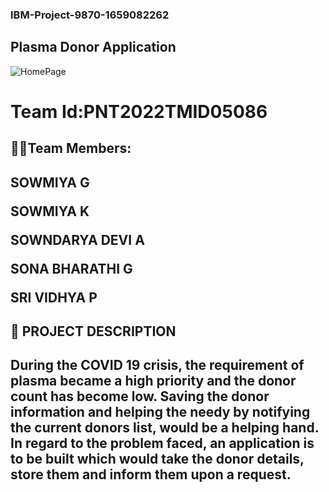 <h3>IBM-Project-9870-1659082262<h3>
<h2>Plasma Donor Application</h2>


![HomePage](https://user-images.githubusercontent.com/65237742/202517860-66e0b882-938f-4dd5-802b-8649c3591f55.png)















<h1>Team Id:PNT2022TMID05086</h1>




<h2>🧑‍💻Team Members:<h2>


 
 
 SOWMIYA G

 SOWMIYA K

 SOWNDARYA DEVI A

 SONA BHARATHI G

 SRI VIDHYA P


<h2>📝 PROJECT DESCRIPTION<h2>



During the COVID 19 crisis, the requirement of plasma became a high priority and the donor count has become low. Saving the donor information and helping the needy by notifying the current donors list, would be a helping hand. In regard to the problem faced, an application is to be built which would take the donor details, store them and inform them upon a request.


